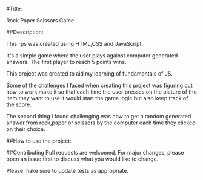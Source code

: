 #Title:

Rock Paper Scissors Game


##Description:

This rps was created using HTML,CSS and JavaScript. 

It's a simple game where the user plays against computer generated answers. The first player to reach 5 points wins.

This project was created to aid my learning of fundamentals of JS.

Some of the challenges I faced when creating this project was figuring out how to work make it so that each time the user presses on the picture of the item they want to use it would start the game 
logic but also keep track of the score. 

The second thing I found challenging was how to get a random generated answer from rock,paper or scissors by the computer each time they clicked on their choice.


##How to use the project: 




##Contributing
Pull requests are welcomed. For major changes, please open an issue first to discuss what you would like to change.

Please make sure to update tests as appropriate.

